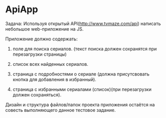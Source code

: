 # ApiApp

Задача:
Используя открытый API(http://www.tvmaze.com/api) написать небольшое web-приложение на JS.


Приложение должно содержать:
1) поле для поиска сериалов. (текст поиска должен сохранятся при перезагрузки страницы)
2) список всех найденных сериалов.
3) страница с подробностями о сериале (должна присутсвовать кнопка для добавления в избранный).



4) страница с избранными сериалами (список)(при перезагрузки должен сохраняться).


Дизайн и структура файлов/папок проекта приложения остаётся на совесть выполняющего данное тестовое задание.